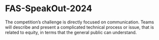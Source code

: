 # FAS-SpeakOut-2024
The competition’s challenge is directly focused on communication. Teams will describe and present a complicated technical process or issue, that is related to equity, in terms that the general public can understand. 
